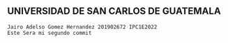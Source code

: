 ## UNIVERSIDAD DE SAN CARLOS DE GUATEMALA
    Jairo Adelso Gomez Hernandez 201902672 IPC1E2022
    Este Sera mi segundo commit